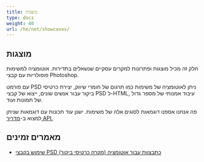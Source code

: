```yaml
---
title: מוצגות
type: docs
weight: 40
url: /he/net/showcases/
---
```


## **מוצגות**
חלק זה מכיל מוצגות ופתרונות למקרים עסקיים שנשאלים בתדירות. אוטומציה למשימות פופולריות עם קבצי Photoshop.

עם פורמט PSD ניתן לאוטומציה של משימות כמו תרגום של חומרי שיווק, יצירת כרטיסי ביקור עבור אנשים שונים, ייצוא של קבצי PSD ל-HTML, עיבוד אמנותי של מספר גדול של תמונות ועוד.

פה אנחנו אספנו דוגמאות לסוגים אלה של משימות. ישנן עוד תכונות עם דוגמאות שניתן למצוא ב-[מדריך API.](https://reference.aspose.com/psd/net)
## **מאמרים זמינים**
- [שימוש בקבצי PSD כתבצוות עבור אוטומציה (מקרה כרטיסי ביקור)](/he/psd/net/using-psd-files-as-templates-for-automation-business-cards-case/)
